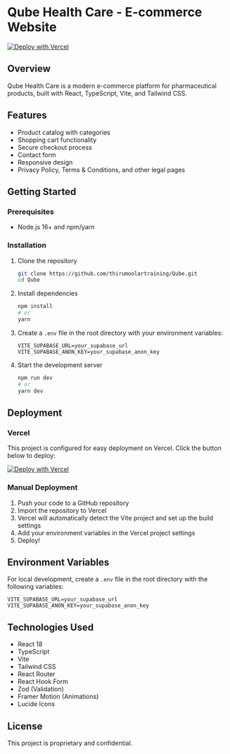 # Qube Health Care - E-commerce Website

[![Deploy with Vercel](https://vercel.com/button)](https://vercel.com/new/clone?repository-url=https%3A%2F%2Fgithub.com%2Fthirumoolartraining%2FQube&project-name=qube-healthcare&repository-name=qube-healthcare)

## Overview
Qube Health Care is a modern e-commerce platform for pharmaceutical products, built with React, TypeScript, Vite, and Tailwind CSS.

## Features
- Product catalog with categories
- Shopping cart functionality
- Secure checkout process
- Contact form
- Responsive design
- Privacy Policy, Terms & Conditions, and other legal pages

## Getting Started

### Prerequisites
- Node.js 16+ and npm/yarn

### Installation
1. Clone the repository
   ```bash
   git clone https://github.com/thirumoolartraining/Qube.git
   cd Qube
   ```

2. Install dependencies
   ```bash
   npm install
   # or
   yarn
   ```

3. Create a `.env` file in the root directory with your environment variables:
   ```env
   VITE_SUPABASE_URL=your_supabase_url
   VITE_SUPABASE_ANON_KEY=your_supabase_anon_key
   ```

4. Start the development server
   ```bash
   npm run dev
   # or
   yarn dev
   ```

## Deployment

### Vercel
This project is configured for easy deployment on Vercel. Click the button below to deploy:

[![Deploy with Vercel](https://vercel.com/button)](https://vercel.com/new/clone?repository-url=https%3A%2F%2Fgithub.com%2Fthirumoolartraining%2FQube&project-name=qube-healthcare&repository-name=qube-healthcare)

### Manual Deployment
1. Push your code to a GitHub repository
2. Import the repository to Vercel
3. Vercel will automatically detect the Vite project and set up the build settings
4. Add your environment variables in the Vercel project settings
5. Deploy!

## Environment Variables

For local development, create a `.env` file in the root directory with the following variables:

```env
VITE_SUPABASE_URL=your_supabase_url
VITE_SUPABASE_ANON_KEY=your_supabase_anon_key
```

## Technologies Used
- React 18
- TypeScript
- Vite
- Tailwind CSS
- React Router
- React Hook Form
- Zod (Validation)
- Framer Motion (Animations)
- Lucide Icons

## License
This project is proprietary and confidential.
